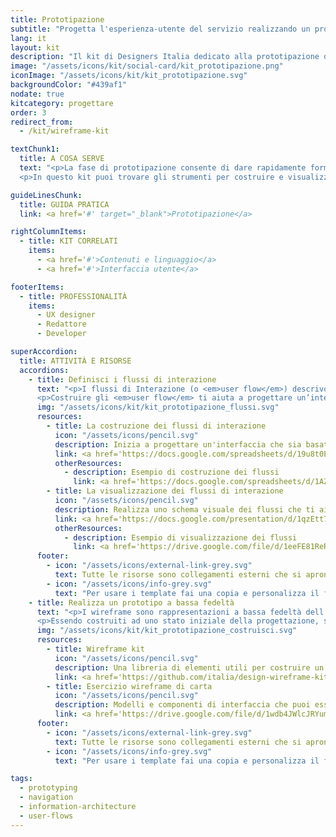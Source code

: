 ```yaml
---
title: Prototipazione
subtitle: "Progetta l'esperienza-utente del servizio realizzando un prototipo di interfaccia"
lang: it
layout: kit
description: "Il kit di Designers Italia dedicato alla prototipazione delle interfacce utente"
image: "/assets/icons/kit/social-card/kit_prototipazione.png"
iconImage: "/assets/icons/kit/kit_prototipazione.svg"
backgroundColor: "#439af1"
nodate: true
kitcategory: progettare
order: 3
redirect_from:
  - /kit/wireframe-kit

textChunk1:
  title: A COSA SERVE
  text: "<p>La fase di prototipazione consente di dare rapidamente forma al punto di contatto digitale di un servizio (o <em>touchpoint</em>) prima della sua realizzazione. Permette di esplorare le funzionalità della soluzione progettata per verificarne le principali funzioni, affinare la progettazione dei contenuti e definire il modello interattivo che caratterizzerà l’esperienza-utente. Un prototipo di interfaccia permette infatti di simulare le principali situazioni d’uso del servizio digitale, indirizzando e ottimizzando le scelte per la progettazione di dettaglio.</p>
  <p>In questo kit puoi trovare gli strumenti per costruire e visualizzare i flussi di interazione dell’utente con il servizio futuro e per progettare, sulla base di questi, i wireframe dell’interfaccia.</p>"

guideLinesChunk:
  title: GUIDA PRATICA
  link: <a href='#' target="_blank">Prototipazione</a>

rightColumnItems:
  - title: KIT CORRELATI
    items:
      - <a href='#'>Contenuti e linguaggio</a>
      - <a href='#'>Interfaccia utente</a>

footerItems:
  - title: PROFESSIONALITÀ
    items:
      - UX designer
      - Redattore
      - Developer

superAccordion:
  title: ATTIVITÀ E RISORSE
  accordions:
    - title: Definisci i flussi di interazione
      text: "<p>I flussi di Interazione (o <em>user flow</em>) descrivono nel dettaglio i singoli passaggi - in termini di azioni e scelte - che un utente compie interagendo con un servizio digitale, cercando di raggiungere il suo obiettivo. Sono focalizzati sul sistema e le risposte che questo darà alle azioni dell’utente.</p>
      <p>Costruire gli <em>user flow</em> ti aiuta a progettare un’interfaccia che sia realmente centrata sull’utente, rende evidenti le possibili complessità di un servizio digitale e supporta nella definizione di soluzioni progettuali.</p>"
      img: "/assets/icons/kit/kit_prototipazione_flussi.svg"
      resources:
        - title: La costruzione dei flussi di interazione
          icon: "/assets/icons/pencil.svg"
          description: Inizia a progettare un'interfaccia che sia basata sui percorsi che l'utente compie per raggiungere i suoi obiettivi
          link: <a href='https://docs.google.com/spreadsheets/d/19u8t0EuGCck3yNS12F4V9IjuwETJhVXOB_PvPpGSTnU/edit?usp=sharing' target="_blank" aria-label="Vai alla risorsa (link esterno)" >Vai alla risorsa</a>
          otherResources:
            - description: Esempio di costruzione dei flussi
              link: <a href='https://docs.google.com/spreadsheets/d/1AZE8G7QDRThxfxRZUqVgX0qjPYhJkPuSVQjVqx_Bf2U/edit#gid=668088991' target="_blank" aria-label="Vai all'esempio (link esterno)">Vai all'esempio</a>
        - title: La visualizzazione dei flussi di interazione
          icon: "/assets/icons/pencil.svg"
          description: Realizza uno schema visuale dei flussi che ti aiuterà a definire i percorsi possibili e sarà una guida preziosa per impostare poi la fase di wireframing
          link: <a href='https://docs.google.com/presentation/d/1qzEtt75yfSaQihD6jy0WGElrvQeyp37MCgJuqEG8Q_U/edit?usp=sharing' target="_blank" aria-label="Vai alla risorsa (link esterno)" >Vai alla risorsa</a>
          otherResources:
            - description: Esempio di visualizzazione dei flussi
              link: <a href='https://drive.google.com/file/d/1eeFE81ReRPkeBTQ4KlW2mwqDDjI0SylU/view?usp=sharing' target="_blank" aria-label="Vai all'esempio (link esterno)" >Vai all'esempio</a>
      footer:
        - icon: "/assets/icons/external-link-grey.svg"
          text: Tutte le risorse sono collegamenti esterni che si aprono in una nuova finestra.
        - icon: "/assets/icons/info-grey.svg"
          text: "Per usare i template fai una copia e personalizza il file: trovi le istruzioni nella prima pagina della risorsa."
    - title: Realizza un prototipo a bassa fedeltà
      text: "<p>I wireframe sono rappresentazioni a bassa fedeltà dell’interfaccia-utente di un servizio digitale. Ti permettono di impostare la struttura di un’interfaccia collocando blocchi di contenuti, funzionalità e caratteristiche fondamentali di un servizio, individuando anche le modalità attraverso cui l’utente interagisce con i vari elementi.</p>
      <p>Essendo costruiti ad uno stato iniziale della progettazione, senza occuparsi della interfaccia grafica, permettono di verificare rapidamente e a basso costo le caratteristiche di efficienza ed efficacia del servizio digitale. Una volta costruite le varie schermate dell'interfaccia del servizio, potrai definire i comportamenti dei vari oggetti nelle pagine e le relative transizioni, generando un prototipo interattivo che simulerà i flussi di interazione precedentemente definiti.</p>"
      img: "/assets/icons/kit/kit_prototipazione_costruisci.svg"
      resources:
        - title: Wireframe kit
          icon: "/assets/icons/pencil.svg"
          description: Una libreria di elementi utili per costruire un prototipo in bassa definizione delle schermate dell’interfaccia di un servizio
          link: <a href='https://github.com/italia/design-wireframe-kit' target="_blank" aria-label="Vai alla risorsa (link esterno)">Vai alla risorsa</a>
        - title: Esercizio wireframe di carta
          icon: "/assets/icons/pencil.svg"
          description: Modelli e componenti di interfaccia che puoi essere usati in forma analogica stampando, ritagliando e componendo fra loro i vari elementi
          link: <a href='https://drive.google.com/file/d/1wdb4JWlcJRYum2LpnllFy2zlxx2EptYx/view' target="_blank" aria-label="Vai alla risorsa (link esterno)" >Vai alla risorsa</a>
      footer:
        - icon: "/assets/icons/external-link-grey.svg"
          text: Tutte le risorse sono collegamenti esterni che si aprono in una nuova finestra.
        - icon: "/assets/icons/info-grey.svg"
          text: "Per usare i template fai una copia e personalizza il file: trovi le istruzioni nella prima pagina della risorsa."

tags:
  - prototyping
  - navigation
  - information-architecture
  - user-flows
---
```

